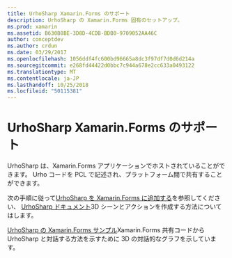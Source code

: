 ```yaml
---
title: UrhoSharp Xamarin.Forms のサポート
description: UrhoSharp の Xamarin.Forms 固有のセットアップ。
ms.prod: xamarin
ms.assetid: B630B8BE-3D8D-4CDB-BDB0-9709052AA46C
author: conceptdev
ms.author: crdun
ms.date: 03/29/2017
ms.openlocfilehash: 1056ddf4fc600bd96665a8dc3f97df7d0d6d214a
ms.sourcegitcommit: e268fd44422d0bbc7c944a678e2cc633a0493122
ms.translationtype: MT
ms.contentlocale: ja-JP
ms.lasthandoff: 10/25/2018
ms.locfileid: "50115381"
---
```

# <a name="urhosharp-xamarinforms-support"></a>UrhoSharp Xamarin.Forms のサポート

UrhoSharp は、Xamarin.Forms アプリケーションでホストされていることができます。 Urho コードを PCL で記述され、プラットフォーム間で共有することができます。

次の手順に従って[UrhoSharp を Xamarin.Forms に追加する](~/xamarin-forms/user-interface/graphics/urhosharp.md)を参照してください、 [UrhoSharp ドキュメント](~/graphics-games/urhosharp/using.md)3D シーンとアクションを作成する方法についてはします。

[UrhoSharp の Xamarin.Forms サンプル](https://github.com/xamarin/urho-samples/tree/master/FormsSample)Xamarin.Forms 共有コードから UrhoSharp と対話する方法を示すために 3D の対話的なグラフを示しています。

